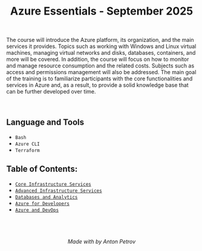 <h1 align="center">
Azure Essentials - September 2025
</h1>

<br/>

The course will introduce the Azure platform, its organization, and the main services it provides. Topics such as working with Windows and Linux virtual machines, managing virtual networks and disks, databases, containers, and more will be covered. In addition, the course will focus on how to monitor and manage resource consumption and the related costs. Subjects such as access and permissions management will also be addressed. The main goal of the training is to familiarize participants with the core functionalities and services in Azure and, as a result, to provide a solid knowledge base that can be further developed over time.

<br/>

## Language and Tools

- `Bash`
- `Azure CLI`
- `Terraform`

## Table of Contents:

- [`Core Infrastructure Services`](https://github.com/tonytech83/azure-essentials/tree/main/01-core-infrastructure-services)
- [`Advanced Infrastructure Services`](https://github.com/tonytech83/azure-essentials/tree/main/02-advanced-infrastructure-services)
- [`Databases and Analytics`](https://github.com/tonytech83/azure-essentials/tree/main/03-databases-and-analytics)
- [`Azure for Developers`](https://github.com/tonytech83/azure-essentials/tree/main/04-azure-for-developers)
- [`Azure and DevOps`](https://github.com/tonytech83/azure-essentials/tree/main/05-azure-and-devops)

<br/>
<br/>

<h6 align="center"> Made with by Anton Petrov </h6>
